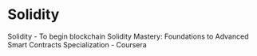 # Solidity
Solidity - To begin blockchain
Solidity Mastery: Foundations to Advanced Smart Contracts Specialization - Coursera 
